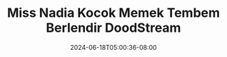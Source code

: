 --- 
title: "Miss Nadia Kocok Memek Tembem Berlendir  DoodStream"
description: "    Miss Nadia Kocok Memek Tembem Berlendir  DoodStream terbaru full vidio new"
date: 2024-06-18T05:00:36-08:00
file_code: "8zacygawa3aa"
draft: false
cover: "gfurr7cdie2rz6gu.jpg"
tags: ["Miss", "Nadia", "Kocok", "Memek", "Tembem", "Berlendir", "DoodStream", "bokep-indo", "bokep-viral", "bokep-ig"]
length: 300
fld_id: "1483075"
foldername: "A Miss kocok"
categories: ["A Miss kocok"]
views: 1
---